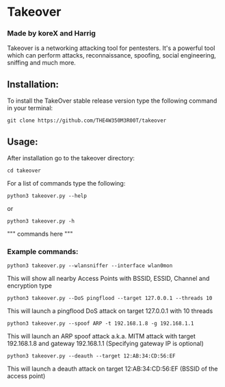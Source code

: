 # Takeover
### Made by koreX and Harrig
Takeover is a networking attacking tool for pentesters. It's a powerful tool which can perform attacks, reconnaissance, spoofing, social engineering, sniffing and much more.

## Installation:

To install the TakeOver stable release version type the following command in your terminal:

`
git clone https://github.com/THE4W350M3R00T/takeover
`


## Usage:

After installation go to the takeover directory:

`
cd takeover
`


For a list of commands type the following:

`
python3 takeover.py --help
`

or

`
python3 takeover.py -h
`

"""
commands here
"""

### Example commands:

`
python3 takeover.py --wlansniffer --interface wlan0mon
`

This will show all nearby Access Points with BSSID, ESSID, Channel and encryption type

`
python3 takeover.py --DoS pingflood --target 127.0.0.1 --threads 10
`

This will launch a pingflood DoS attack on target 127.0.0.1 with 10 threads

`
python3 takeover.py --spoof ARP -t 192.168.1.8 -g 192.168.1.1
`

This will launch an ARP spoof attack a.k.a. MITM attack with target 192.168.1.8 and gateway 192.168.1.1 (Specifying gateway IP is optional)

`
python3 takeover.py --deauth --target 12:AB:34:CD:56:EF
`

This will launch a deauth attack on target 12:AB:34:CD:56:EF (BSSID of the access point)
